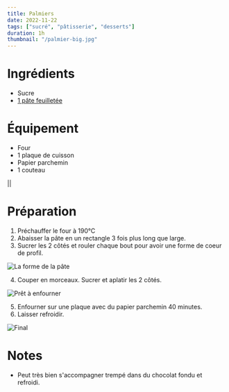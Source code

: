 ```yaml
---
title: Palmiers
date: 2022-11-22
tags: ["sucré", "pâtisserie", "desserts"]
duration: 1h
thumbnail: "/palmier-big.jpg"
---
```


# Ingrédients

+ Sucre
+ [1 pâte feuilletée](pate-feuilletee)

# Équipement

+ Four
+ 1 plaque de cuisson
+ Papier parchemin
+ 1 couteau

||

# Préparation

1. Préchauffer le four à 190°C
2. Abaisser la pâte en un rectangle 3 fois plus long que large.
3. Sucrer les 2 côtés et rouler chaque bout pour avoir une forme de coeur de profil.

![La forme de la pâte](/step-3-palmier.jpg)

4. Couper en morceaux. Sucrer et aplatir les 2 côtés.

![Prêt à enfourner](/step-4-palmier.jpg)

5. Enfourner sur une plaque avec du papier parchemin 40 minutes.
6. Laisser refroidir.

![Final](/step-6-palmier.jpg)


# Notes

+ Peut très bien s'accompagner trempé dans du chocolat fondu et refroidi.